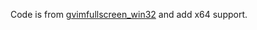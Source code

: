 
Code is from [gvimfullscreen_win32](https://github.com/leonid-shevtsov/gvimfullscreen_win32) and add x64 support.

